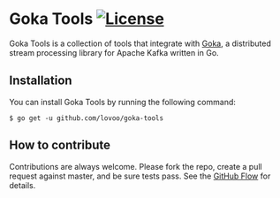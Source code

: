 # Goka Tools [![License](https://img.shields.io/badge/License-BSD%203--Clause-blue.svg)](https://opensource.org/licenses/BSD-3-Clause)

Goka Tools is a collection of tools that integrate with [Goka](https://github.com/lovoo/goka), a distributed stream processing library for Apache Kafka written in Go.

## Installation

You can install Goka Tools by running the following command:

``$ go get -u github.com/lovoo/goka-tools``

## How to contribute

Contributions are always welcome.
Please fork the repo, create a pull request against master, and be sure tests pass.
See the [GitHub Flow](https://guides.github.com/introduction/flow) for details.